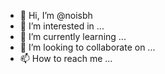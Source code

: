 - 👋 Hi, I’m @noisbh
- 👀 I’m interested in ...
- 🌱 I’m currently learning ...
- 💞️ I’m looking to collaborate on ...
- 📫 How to reach me ...

<!---
noisbh/noisbh is a ✨ special ✨ repository because its `README.md` (this file) appears on your GitHub profile.
You can click the Preview link to take a look at your changes.
--->
